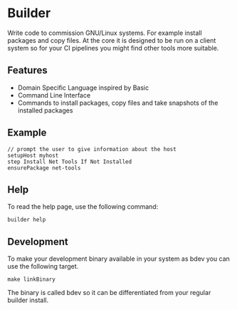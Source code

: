 # Builder
Write code to commission GNU/Linux systems. For example install packages and copy files.
At the core it is designed to be run on a client system so for your CI pipelines you might
find other tools more suitable.

## Features
- Domain Specific Language inspired by Basic
- Command Line Interface
- Commands to install packages, copy files and take snapshots of the installed packages

## Example
```
// prompt the user to give information about the host
setupHost myhost
step Install Net Tools If Not Installed
ensurePackage net-tools
```

## Help
To read the help page, use the following command:
```
builder help
```

## Development
To make your development binary available in your system as bdev you can use the following target.
```
make linkBinary
```
The binary is called bdev so it can be differentiated from your regular builder install.
